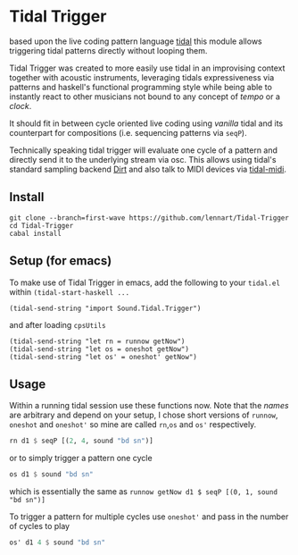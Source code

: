 # Tidal Trigger

based upon the live coding pattern language [tidal](http://tidal.lurk.org) this module allows triggering tidal patterns directly without looping them.

Tidal Trigger was created to more easily use tidal in an improvising context together with acoustic instruments, leveraging tidals expressiveness via patterns and haskell's functional programming style while being able to instantly react to other musicians not bound to any concept of _tempo_ or a _clock_.

It should fit in between cycle oriented live coding using _vanilla_ tidal and its counterpart for compositions (i.e. sequencing patterns via `seqP`).

Technically speaking tidal trigger will evaluate one cycle of a pattern and directly send it to the underlying stream via osc. This allows using tidal's standard sampling backend [Dirt](http://github.com/tidalcycles/Dirt) and also talk to MIDI devices via [tidal-midi](http://github.com/tidalcycles/tidal-midi).

## Install

```shell
git clone --branch=first-wave https://github.com/lennart/Tidal-Trigger
cd Tidal-Trigger
cabal install
```

## Setup (for emacs)

To make use of Tidal Trigger in emacs, add the following to your `tidal.el` within `(tidal-start-haskell ...`

```emacs
(tidal-send-string "import Sound.Tidal.Trigger")
```
and after loading `cpsUtils`

```emacs
(tidal-send-string "let rn = runnow getNow")
(tidal-send-string "let os = oneshot getNow")
(tidal-send-string "let os' = oneshot' getNow")
````
## Usage

Within a running tidal session use these functions now. Note that the _names_ are arbitrary and depend on your setup, I chose short versions of `runnow`, `oneshot` and `oneshot'` so mine are called `rn`,`os` and `os'` respectively.

```haskell
rn d1 $ seqP [(2, 4, sound "bd sn")]
```
or to simply trigger a pattern one cycle

```haskell
os d1 $ sound "bd sn"
```
which is essentially the same as `runnow getNow d1 $ seqP [(0, 1, sound "bd sn")]`

To trigger a pattern for multiple cycles use `oneshot'` and pass in the number of cycles to play

```haskell
os' d1 4 $ sound "bd sn"
```